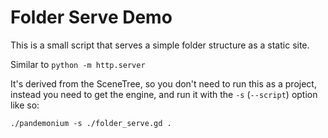 # Folder Serve Demo

This is a small script that serves a simple folder structure as a static site.

Similar to `python -m http.server`

It's derived from the SceneTree, so you don't need to run this as a project, 
instead you need to get the engine, and run it with the `-s` (`--script`) option like so:

`./pandemonium -s ./folder_serve.gd .`


